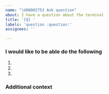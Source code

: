 ```yaml
---
name: "\U00002753 Ask question"
about: I have a question about the terminal
title: '[Q] '
labels: 'question :question:'
assignees: ''

---
```

<!-- Please fill all fields of this template it will helps us help you better.
     DO NOT REMOVE THE TITLE PREFIX -->
### I would like to be able do the following
<!-- Fill in the numbered steps below with the information required until
the question you are submitting becomes apparent. You can add more steps as needed. -->
1.
2.
3.

### Additional context
<!--
Please add any notes in a single line that explains this further information in
terms that a user can understand.
-->
